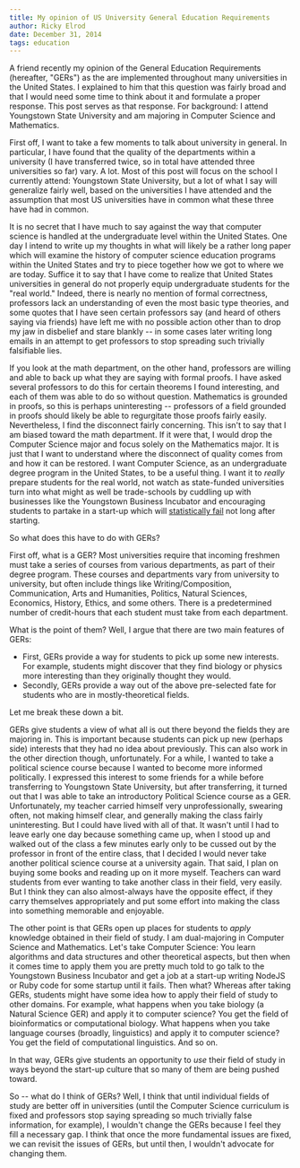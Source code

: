 ```yaml
---
title: My opinion of US University General Education Requirements
author: Ricky Elrod
date: December 31, 2014
tags: education
---
```


A friend recently my opinion of the General Education Requirements (hereafter,
"GERs") as the are implemented throughout many universities in the United
States. I explained to him that this question was fairly broad and that I would
need some time to think about it and formulate a proper response. This post
serves as that response. For background: I attend Youngstown State University and
am majoring in Computer Science and Mathematics.

First off, I want to take a few moments to talk about university in general. In
particular, I have found that the quality of the departments within a university
(I have transferred twice, so in total have attended three universities so far)
vary. A lot. Most of this post will focus on the school I currently attend:
Youngstown State University, but a lot of what I say will generalize fairly well,
based on the universities I have attended and the assumption that most US
universities have in common what these three have had in common.

It is no secret that I have much to say against the way that computer science is
handled at the undergraduate level within the United States. One day I intend to
write up my thoughts in what will likely be a rather long paper which will
examine the history of computer science education programs within the United
States and try to piece together how we got to where we are today. Suffice it to
say that I have come to realize that United States universities in general do not
properly equip undergraduate students for the "real world." Indeed, there is
nearly no mention of formal correctness, professors lack an understanding of even
the most basic type theories, and some quotes that I have seen certain professors
say (and heard of others saying via friends) have left me with no possible action
other than to drop my jaw in disbelief and stare blankly -- in some cases later
writing long emails in an attempt to get professors to stop spreading such
trivially falsifiable lies.

If you look at the math department, on the other hand, professors are willing and
able to back up what they are saying with formal proofs. I have asked several
professors to do this for certain theorems I found interesting, and each of them
was able to do so without question. Mathematics is grounded in proofs, so this is
perhaps uninteresting -- professors of a field grounded in proofs should likely
be able to regurgitate those proofs fairly easily. Nevertheless, I find the
disconnect fairly concerning. This isn't to say that I am biased toward the math
department. If it were that, I would drop the Computer Science major and focus
solely on the Mathematics major. It is just that I want to understand where the
disconnect of quality comes from and how it can be restored. I want Computer
Science, as an undergraduate degree program in the United States, to be a useful
thing. I want it to *really* prepare students for the real world, not watch as
state-funded universities turn into what might as well be trade-schools by
cuddling up with businesses like the Youngstown Business Incubator and
encouraging students to partake in a start-up which will
[statistically fail](http://www.wamda.com/2013/02/90-percent-of-tech-startups-fail-infographic)
not long after starting.

So what does this have to do with GERs?

First off, what is a GER? Most universities require that incoming freshmen must
take a series of courses from various departments, as part of their degree
program. These courses and departments vary from university to university, but
often include things like Writing/Composition, Communication, Arts and
Humanities, Politics, Natural Sciences, Economics, History, Ethics, and some
others. There is a predetermined number of credit-hours that each student must
take from each department.

What is the point of them? Well, I argue that there are two main features of
GERs:

- First, GERs provide a way for students to pick up some new interests. For
  example, students might discover that they find biology or physics more
  interesting than they originally thought they would.
- Secondly, GERs provide a way out of the above pre-selected fate for students
  who are in mostly-theoretical fields.

Let me break these down a bit.

GERs give students a view of what all is out there beyond the fields they are
majoring in. This is important because students can pick up new (perhaps side)
interests that they had no idea about previously. This can also work in the other
direction though, unfortunately. For a while, I wanted to take a political
science course because I wanted to become more informed politically. I expressed
this interest to some friends for a while before transferring to Youngstown State
University, but after transferring, it turned out that I was able to take an
introductory Political Science course as a GER. Unfortunately, my teacher carried
himself very unprofessionally, swearing often, not making himself clear, and
generally making the class fairly uninteresting. But I could have lived with all
of that. It wasn't until I had to leave early one day because something came up,
when I stood up and walked out of the class a few minutes early only to be cussed
out by the professor in front of the entire class, that I decided I would never
take another political science course at a university again. That said, I plan on
buying some books and reading up on it more myself. Teachers can ward students
from ever wanting to take another class in their field, very easily. But I think
they can also almost-always have the opposite effect, if they carry themselves
appropriately and put some effort into making the class into something
memorable and enjoyable.

The other point is that GERs open up places for students to *apply* knowledge
obtained in their field of study. I am dual-majoring in Computer Science and
Mathematics. Let's take Computer Science: You learn algorithms and data
structures and other theoretical aspects, but then when it comes time to apply
them you are pretty much told to go talk to the Youngstown Business Incubator and
get a job at a start-up writing NodeJS or Ruby code for some startup until it
fails. Then what? Whereas after taking GERs, students might have some idea how to
apply their field of study to other domains. For example, what happens when you
take biology (a Natural Science GER) and apply it to computer science? You get
the field of bioinformatics or computational biology. What happens when you take
language courses (broadly, linguistics) and apply it to computer science? You get
the field of computational linguistics. And so on.

In that way, GERs give students an opportunity to *use* their field of study in
ways beyond the start-up culture that so many of them are being pushed toward.

So -- what do I think of GERs? Well, I think that until individual fields of
study are better off in universities (until the Computer Science curriculum is
fixed and professors stop saying spreading so much trivially false information,
for example), I wouldn't change the GERs because I feel they fill a necessary
gap. I think that once the more fundamental issues are fixed, we can revisit the
issues of GERs, but until then, I wouldn't advocate for changing them.
